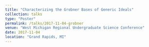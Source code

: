 ```yaml
---
title: "Characterizing the Grobner Bases of Generic Ideals"
collection: talks
type: "Poster"
permalink: /talks/2017-11-04-grobner
venue: "West Michigan Regional Undergraduate Science Conference"
date: 2017-11-04
location: "Grand Rapids, MI"
---
```


<!-- [More information here](http://example2.com)

This is a description of your talk, which is a markdown files that can be all markdown-ified like any other post. Yay markdown! -->
